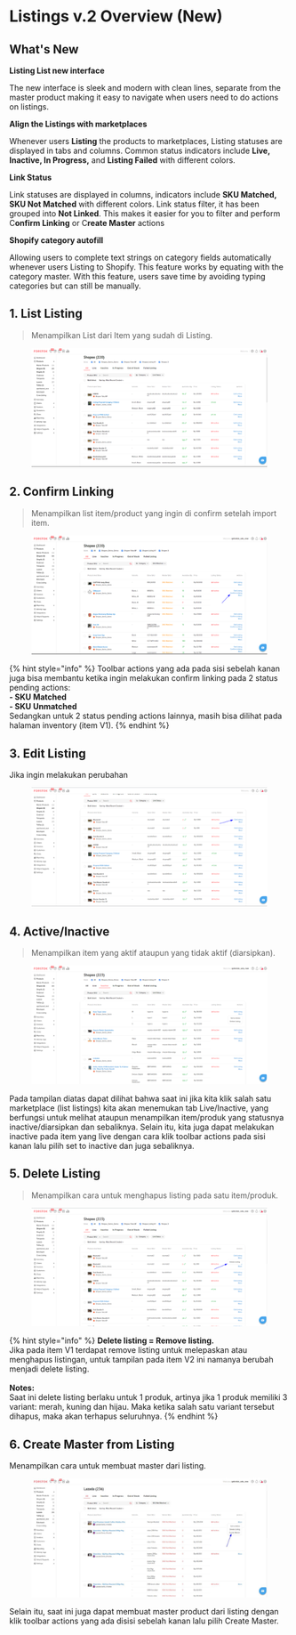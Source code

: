# Listings v.2 Overview (New)

## What's New

**Listing List new interface**&#x20;

The new interface is sleek and modern with clean lines, separate from the master product making it easy to navigate when users need to do actions on listings.

**Align the Listings with marketplaces**&#x20;

Whenever users **Listing** the products to marketplaces, Listing statuses are displayed in tabs and columns. Common status indicators include **Live, Inactive, In Progress,** and **Listing Failed** with different colors.&#x20;

**Link Status**&#x20;

Link statuses are displayed in columns, indicators include **SKU Matched, SKU Not Matched** with different colors. Link status filter, it has been grouped into **Not Linked**. This makes it easier for you to filter and perform C**onfirm Linking** or C**reate Master** actions

**Shopify category autofill**&#x20;

Allowing users to complete text strings on category fields automatically whenever users Listing to Shopify. This feature works by equating with the category master. With this feature, users save time by avoiding typing categories but can still be manually.

## 1. List Listing

> Menampilkan List dari Item yang sudah di Listing.

<figure><img src="../../.gitbook/assets/List Listing.png" alt=""><figcaption></figcaption></figure>

## 2. Confirm Linking

> Menampilkan list item/product yang ingin di confirm setelah import item.

<figure><img src="../../.gitbook/assets/21.png" alt=""><figcaption></figcaption></figure>

{% hint style="info" %}
Toolbar actions yang ada pada sisi sebelah kanan juga bisa membantu ketika ingin melakukan confirm linking pada 2 status pending actions:\
**- SKU Matched**\
**- SKU Unmatched**\
Sedangkan untuk 2 status pending actions lainnya, masih bisa dilihat pada halaman inventory (item V1).
{% endhint %}

## 3. Edit Listing

Jika ingin melakukan perubahan&#x20;

<figure><img src="../../.gitbook/assets/image (2) (4) (1) (1).png" alt=""><figcaption></figcaption></figure>

## 4. Active/Inactive

> Menampilkan item yang aktif ataupun yang tidak aktif (diarsipkan).

<figure><img src="../../.gitbook/assets/image (34) (1).png" alt=""><figcaption></figcaption></figure>

Pada tampilan diatas dapat dilihat bahwa saat ini jika kita klik salah satu marketplace (list listings) kita akan menemukan tab Live/Inactive, yang berfungsi untuk melihat ataupun menampilkan item/produk yang statusnya inactive/diarsipkan dan sebaliknya. Selain itu, kita juga dapat melakukan inactive pada item yang live dengan cara klik toolbar actions pada sisi kanan lalu pilih set to inactive dan juga sebaliknya.

## 5. Delete Listing

> Menampilkan cara untuk menghapus listing pada satu item/produk.

<figure><img src="../../.gitbook/assets/image (1) (7).png" alt=""><figcaption></figcaption></figure>

{% hint style="info" %}
**Delete listing = Remove listing.**\
Jika pada item V1 terdapat remove listing untuk melepaskan atau menghapus listingan, untuk tampilan pada item V2 ini namanya berubah menjadi delete listing.\
\
**Notes:**\
Saat ini delete listing berlaku untuk 1 produk, artinya jika 1 produk memiliki 3 variant: merah, kuning dan hijau. Maka ketika salah satu variant tersebut dihapus, maka akan terhapus seluruhnya.
{% endhint %}

## 6. Create Master from Listing

Menampilkan cara untuk membuat master dari listing.

<figure><img src="../../.gitbook/assets/WhatsApp Image 2023-06-06 at 09.47.18.jpeg" alt=""><figcaption></figcaption></figure>

Selain itu, saat ini juga dapat membuat master product dari listing dengan klik toolbar actions yang ada disisi sebelah kanan lalu pilih Create Master.
